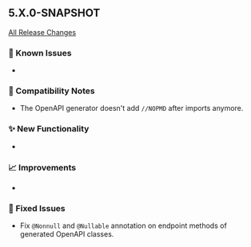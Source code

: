 ## 5.X.0-SNAPSHOT

[All Release Changes](https://github.com/SAP/cloud-sdk-java/releases)

### 🚧 Known Issues

- 

### 🔧 Compatibility Notes

- The OpenAPI generator doesn't add `//NOPMD` after imports anymore.

### ✨ New Functionality

- 

### 📈 Improvements

- 

### 🐛 Fixed Issues

- Fix `@Nonnull` and `@Nullable` annotation on endpoint methods of generated OpenAPI classes.

